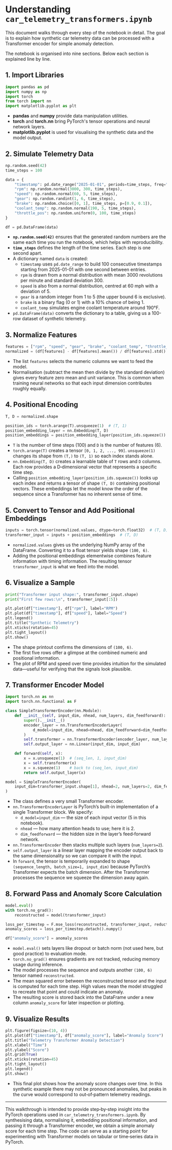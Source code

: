 # Understanding `car_telemetry_transformers.ipynb`

This document walks through every step of the notebook in detail. The goal is to explain how synthetic car telemetry data can be processed with a Transformer encoder for simple anomaly detection.

The notebook is organised into nine sections. Below each section is explained line by line.

## 1. Import Libraries

```python
import pandas as pd
import numpy as np
import torch
from torch import nn
import matplotlib.pyplot as plt
```

* **pandas** and **numpy** provide data manipulation utilities.
* **torch** and **torch.nn** bring PyTorch's tensor operations and neural network layers.
* **matplotlib.pyplot** is used for visualising the synthetic data and the model output.

## 2. Simulate Telemetry Data

```python
np.random.seed(42)
time_steps = 100

data = {
    "timestamp": pd.date_range("2025-01-01", periods=time_steps, freq="1s"),
    "rpm": np.random.normal(3000, 300, time_steps),
    "speed": np.random.normal(60, 5, time_steps),
    "gear": np.random.randint(1, 6, time_steps),
    "brake": np.random.choice([0, 1], time_steps, p=[0.9, 0.1]),
    "coolant_temp": np.random.normal(190, 5, time_steps),
    "throttle_pos": np.random.uniform(0, 100, time_steps)
}

df = pd.DataFrame(data)
```

* **`np.random.seed(42)`** ensures that the generated random numbers are the same each time you run the notebook, which helps with reproducibility.
* **`time_steps`** defines the length of the time series. Each step is one second apart.
* A dictionary named `data` is created:
  * `timestamp` uses `pd.date_range` to build 100 consecutive timestamps starting from 2025-01-01 with one second between entries.
  * `rpm` is drawn from a normal distribution with mean 3000 revolutions per minute and standard deviation 300.
  * `speed` is also from a normal distribution, centred at 60 mph with a deviation of 5.
  * `gear` is a random integer from 1 to 5 (the upper bound 6 is exclusive).
  * `brake` is a binary flag (0 or 1) with a 10% chance of being 1.
  * `coolant_temp` simulates engine coolant temperature around 190°F.
* `pd.DataFrame(data)` converts the dictionary to a table, giving us a 100-row dataset of synthetic telemetry.

## 3. Normalize Features

```python
features = ["rpm", "speed", "gear", "brake", "coolant_temp", "throttle_pos"]
normalized = (df[features] - df[features].mean()) / df[features].std()
```

* The list `features` selects the numeric columns we want to feed the model.
* Normalisation (subtract the mean then divide by the standard deviation) gives every feature zero mean and unit variance. This is common when training neural networks so that each input dimension contributes roughly equally.

## 4. Positional Encoding

```python
T, D = normalized.shape

position_ids = torch.arange(T).unsqueeze(1)  # (T, 1)
position_embedding_layer = nn.Embedding(T, D)
position_embeddings = position_embedding_layer(position_ids.squeeze())
```

* `T` is the number of time steps (100) and `D` is the number of features (6).
* `torch.arange(T)` creates a tensor `[0, 1, 2, ..., 99]`. `unsqueeze(1)` changes its shape from `(T,)` to `(T, 1)` so each index stands alone.
* `nn.Embedding(T, D)` creates a learnable table of `T` rows and `D` columns. Each row provides a D‑dimensional vector that represents a specific time step.
* Calling `position_embedding_layer(position_ids.squeeze())` looks up each index and returns a tensor of shape `(T, D)` containing positional vectors. These embeddings let the model know the order of the sequence since a Transformer has no inherent sense of time.

## 5. Convert to Tensor and Add Positional Embeddings

```python
inputs = torch.tensor(normalized.values, dtype=torch.float32)  # (T, D)
transformer_input = inputs + position_embeddings  # (T, D)
```

* `normalized.values` gives us the underlying NumPy array of the DataFrame. Converting it to a float tensor yields shape `(100, 6)`.
* Adding the positional embeddings elementwise combines feature information with timing information. The resulting tensor `transformer_input` is what we feed into the model.

## 6. Visualize a Sample

```python
print("Transformer input shape:", transformer_input.shape)
print("First few rows:\n", transformer_input[:5])

plt.plot(df["timestamp"], df["rpm"], label="RPM")
plt.plot(df["timestamp"], df["speed"], label="Speed")
plt.legend()
plt.title("Synthetic Telemetry")
plt.xticks(rotation=45)
plt.tight_layout()
plt.show()
```

* The shape printout confirms the dimensions of `(100, 6)`.
* The first five rows offer a glimpse at the combined numeric and positional information.
* The plot of RPM and speed over time provides intuition for the simulated data—useful for verifying that the signals look plausible.

## 7. Transformer Encoder Model

```python
import torch.nn as nn
import torch.nn.functional as F

class SimpleTransformerEncoder(nn.Module):
    def __init__(self, input_dim, nhead, num_layers, dim_feedforward):
        super().__init__()
        encoder_layer = nn.TransformerEncoderLayer(
            d_model=input_dim, nhead=nhead, dim_feedforward=dim_feedforward
        )
        self.transformer = nn.TransformerEncoder(encoder_layer, num_layers=num_layers)
        self.output_layer = nn.Linear(input_dim, input_dim)

    def forward(self, x):
        x = x.unsqueeze(1)  # (seq_len, 1, input_dim)
        x = self.transformer(x)
        x = x.squeeze(1)    # back to (seq_len, input_dim)
        return self.output_layer(x)

model = SimpleTransformerEncoder(
    input_dim=transformer_input.shape[1], nhead=2, num_layers=2, dim_feedforward=128
)
```

* The class defines a very small Transformer encoder.
* `nn.TransformerEncoderLayer` is PyTorch’s built-in implementation of a single Transformer block. We specify:
  * `d_model=input_dim` — the size of each input vector (5 in this notebook).
  * `nhead` — how many attention heads to use; here it is 2.
  * `dim_feedforward` — the hidden size in the layer’s feed‑forward network.
* `nn.TransformerEncoder` then stacks multiple such layers (`num_layers=2`).
* `self.output_layer` is a linear layer mapping the encoder output back to the same dimensionality so we can compare it with the input.
* In `forward`, the tensor is temporarily expanded to shape `(sequence_length, batch_size=1, input_dim)` because PyTorch’s Transformer expects the batch dimension. After the Transformer processes the sequence we squeeze the dimension away again.

## 8. Forward Pass and Anomaly Score Calculation

```python
model.eval()
with torch.no_grad():
    reconstructed = model(transformer_input)

loss_per_timestep = F.mse_loss(reconstructed, transformer_input, reduction='none').mean(dim=1)
anomaly_scores = loss_per_timestep.detach().numpy()

df["anomaly_score"] = anomaly_scores
```

* `model.eval()` sets layers like dropout or batch norm (not used here, but good practice) to evaluation mode.
* `torch.no_grad()` ensures gradients are not tracked, reducing memory usage during inference.
* The model processes the sequence and outputs another `(100, 6)` tensor named `reconstructed`.
* The mean squared error between the reconstructed tensor and the input is computed for each time step. High values mean the model struggled to recreate that point and could indicate an anomaly.
* The resulting score is stored back into the DataFrame under a new column `anomaly_score` for later inspection or plotting.

## 9. Visualize Results

```python
plt.figure(figsize=(10, 4))
plt.plot(df["timestamp"], df["anomaly_score"], label="Anomaly Score")
plt.title("Telemetry Transformer Anomaly Detection")
plt.xlabel("Time")
plt.ylabel("Score")
plt.grid(True)
plt.xticks(rotation=45)
plt.tight_layout()
plt.legend()
plt.show()
```

* This final plot shows how the anomaly score changes over time. In this synthetic example there may not be pronounced anomalies, but peaks in the curve would correspond to out‑of‑pattern telemetry readings.

---

This walkthrough is intended to provide step‑by‑step insight into the PyTorch operations used in `car_telemetry_transformers.ipynb`. By synthesising data, normalising it, embedding positional information, and passing it through a Transformer encoder, we obtain a simple anomaly score for each time step. The code can serve as a starting point for experimenting with Transformer models on tabular or time‑series data in PyTorch.
